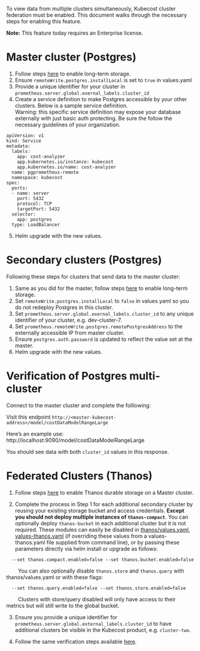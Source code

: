 To view data from multiple clusters simultaneously, Kubecost cluster federation must be enabled.
This document walks through the necessary steps for enabling this feature.


**Note:** This feature today requires an Enterprise license.

# Master cluster (Postgres)

1. Follow steps [here](long-term-storage.md) to enable long-term storage.  
2. Ensure `remoteWrite.postgres.installLocal` is set to `true` in values.yaml  
3. Provide a unique identifier for your cluster in `prometheus.server.global.exernal_labels.cluster_id`  
4. Create a service definition to make Postgres accessible by your other clusters. Below is a sample service definition.  
Warning: this specific service definition may expose your database externally with just basic auth protecting.
Be sure the follow the necessary guidelines of your organization.  

```
apiVersion: v1
kind: Service
metadata:
  labels:
    app: cost-analyzer
    app.kubernetes.io/instance: kubecost
    app.kubernetes.io/name: cost-analyzer
  name: pgprometheus-remote
  namespace: kubecost
spec:
  ports:
  - name: server
    port: 5432
    protocol: TCP
    targetPort: 5432
  selector:
    app: postgres
  type: LoadBalancer
```  
5. Helm upgrade with the new values.  

# Secondary clusters (Postgres)

Following these steps for clusters that send data to the master cluster:

1. Same as you did for the master, follow steps [here](long-term-storage.md) to enable long-term storage.  
2. Set `remoteWrite.postgres.installLocal` to `false` in values.yaml so you do not redeploy Postgres in this cluster.  
3. Set `prometheus.server.global.exernal_labels.cluster_id` to any unique identifier of your cluster, e.g. dev-cluster-7.  
4. Set `prometheus.remoteWrite.postgres.remotePostgresAddress` to the externally accessible IP from master cluster.  
5. Ensure `postgres.auth.password` is updated to reflect the value set at the master.  
6. Helm upgrade with the new values.  

# Verification of Postgres multi-cluster

Connect to the master cluster and complete the folllowing:

Visit this endpoint `http://<master-kubecost-address>/model/costDataModelRangeLarge`

Here’s an example use: http://localhost:9090/model/costDataModelRangeLarge

You should see data with both `cluster_id` values in this response.


# Federated Clusters (Thanos)

1. Follow steps [here](long-term-storage.md#option-b-out-of-cluster-storage-thanos) to enable Thanos durable storage on a Master cluster.  

2. Complete the process in Step 1 for each additional secondary cluster by reusing your existing storage bucket and access credentials. **Except you should not deploy multiple instances of `thanos-compact`**. You can optionally deploy `thanos-bucket` in each additional cluster but it is not required. These modules can easily be disabled in [thanos/values.yaml](https://github.com/kubecost/cost-analyzer-helm-chart/blob/master/cost-analyzer/charts/thanos/values.yaml), [values-thanos.yaml](https://github.com/kubecost/cost-analyzer-helm-chart/blob/develop/cost-analyzer/values-thanos.yaml) (if overriding these values from a values-thanos.yaml file supplied from command line), or by passing these parameters directly via helm install or upgrade as follows:  

```
  --set thanos.compact.enabled=false --set thanos.bucket.enabled=false
```

&nbsp;&nbsp;&nbsp;&nbsp;&nbsp;&nbsp;&nbsp;
You can also optionally disable `thanos.store` and `thanos.query` with thanos/values.yaml or with these flags:  

```
  --set thanos.query.enabled=false --set thanos.store.enabled=false
```

&nbsp;&nbsp;&nbsp;&nbsp;&nbsp;&nbsp;&nbsp;
Clusters with store/query disabled will only have access to their metrics but will still write to the global bucket.

3. Ensure you provide a unique identifier for `prometheus.server.global.external_labels.cluster_id` to have additional clusters be visible in the Kubecost product, e.g. `cluster-two`.  

4. Follow the same verification steps available [here](long-term-storage.md#verify-thanos).  
